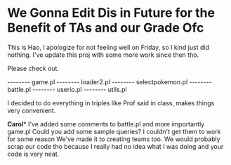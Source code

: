 # We Gonna Edit Dis in Future for the Benefit of TAs and our Grade Ofc





This is Hao, I apologize for not feeling well on Friday, so I kind just did nothing.
I've update this proj with some more work since then tho.

Please check out.


-------- game.pl
-------- loader2.pl
-------- selectpokemon.pl
-------- battle.pl
-------- userio.pl
-------- utils.pl


I decided to do everything in triples like Prof said in class, makes things very convenient.



**Carol***
I've added some comments to battle.pl and more importantly game.pl
Could you add some sample queries? I couldn't get them to work for some reason
We've made it to creating teams too. We would probably scrap our code tho because I really had
no idea what I was doing and your code is very neat.
